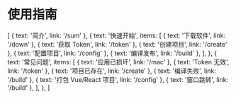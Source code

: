 # 使用指南

[
{ text: '简介', link: '/sum' },
{
text: '快速开始',
items: [
{ text: '下载软件', link: '/down' },
{ text: '获取 Token', link: '/token' },
{ text: '创建项目', link: '/create' },
{ text: '配置项目', link: '/config' },
{ text: '编译发布', link: '/build' },
],
},
{
text: '常见问题',
items: [
{ text: '应用已损坏', link: '/mac' },
{ text: 'Token 无效', link: '/token' },
{ text: '项目已存在', link: '/create' },
{ text: '编译失败', link: '/build' },
{ text: '打包 Vue/React 项目', link: '/config' },
{ text: '窗口跳转', link: '/build' },
],
},
]
